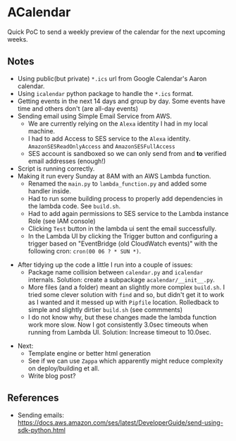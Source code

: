 # ACalendar
Quick PoC to send a weekly preview of the calendar for the next upcoming weeks.

## Notes
- Using public(but private) `*.ics` url from Google Calendar's Aaron calendar.
- Using `icalendar` python package to handle the `*.ics` format.
- Getting events in the next 14 days and group by day. Some events have time and others don't (are all-day events)
- Sending email using Simple Email Service from AWS.
	- We are currently relying on the `Alexa` identity I had in my local machine.
	- I had to add Access to SES service to the `Alexa` identity. `AmazonSESReadOnlyAccess` and `AmazonSESFullAccess`
	- SES account is sandboxed so we can only send from and **to** verified email addresses (enough!)
- Script is running correctly.
- Making it run every Sunday at 8AM with an AWS Lambda function.
	- Renamed the `main.py` to `lambda_function.py` and added some handler inside.
	- Had to run some building process to properly add dependencies in the lambda code. See `build.sh`.
	- Had to add again permissions to SES service to the Lambda instance Role (see IAM console)
	- Clicking `Test` button in the lambda ui sent the email successfully.
	- In the Lambda UI by clicking the Trigger button and configuring a trigger based on "EventBridge (old CloudWatch events)" with the following cron: `cron(00 06 ? * SUN *)`.
* After tidying up the code a little I run into a couple of issues:
	* Package name collision between `calendar.py` and `icalendar` internals. Solution: create a subpackage `acalendar/__init__.py`.
	* More files (and a folder) meant an slightly more complex `build.sh`. I tried some clever solution with `find` and so, but didn't get it to work as I wanted and it messed up with `Pipfile` location. Rolledback to simple and slightly dirtier `build.sh` (see commments)
	* I do not know why, but these changes made the lambda function work more slow. Now I got consistently 3.0sec timeouts when running from Lambda UI. Solution: Increase timeout to 10.0sec.

- Next:
	- Template engine or better html generation
	- See if we can use `Zappa` which apparently might reduce complexity on deploy/building et all.
	- Write blog post?

## References
- Sending emails: https://docs.aws.amazon.com/ses/latest/DeveloperGuide/send-using-sdk-python.html
